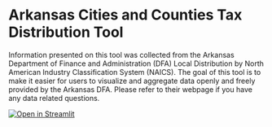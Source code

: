 # Arkansas Cities and Counties Tax Distribution Tool
Information presented on this tool was collected from the Arkansas Department of Finance and Administration (DFA) Local Distribution by North American Industry Classification System (NAICS). The goal of this tool is to make it easier for users to visualize and aggregate data openly and freely provided by the Arkansas DFA. Please refer to their webpage if you have any data related questions.



[![Open in Streamlit](https://static.streamlit.io/badges/streamlit_badge_black_white.svg)](https://share.streamlit.io/cs-econ/ar_taxes_city_county_st---shared_public/main/app.py)
